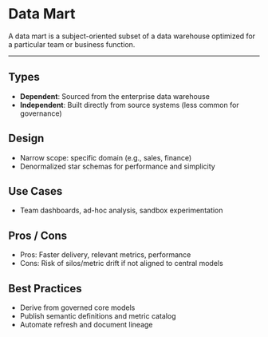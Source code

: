# Data Mart

A data mart is a subject-oriented subset of a data warehouse optimized for a particular team or business function.

---

## Types
- **Dependent**: Sourced from the enterprise data warehouse
- **Independent**: Built directly from source systems (less common for governance)

## Design
- Narrow scope: specific domain (e.g., sales, finance)
- Denormalized star schemas for performance and simplicity

## Use Cases
- Team dashboards, ad-hoc analysis, sandbox experimentation

## Pros / Cons
- Pros: Faster delivery, relevant metrics, performance
- Cons: Risk of silos/metric drift if not aligned to central models

## Best Practices
- Derive from governed core models
- Publish semantic definitions and metric catalog
- Automate refresh and document lineage


